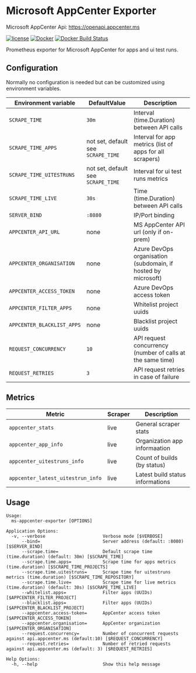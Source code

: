 Microsoft AppCenter Exporter
============================

Microsoft AppCenter Api: https://openapi.appcenter.ms

[![license](https://img.shields.io/github/license/webdevops/ms-appcenter-exporter.svg)](https://github.com/webdevops/ms-appcenter-exporter/blob/master/LICENSE)
[![Docker](https://img.shields.io/badge/docker-webdevops%2Fms--appcenter--exporter-blue.svg?longCache=true&style=flat&logo=docker)](https://hub.docker.com/r/webdevops/ms-appcenter-exporter/)
[![Docker Build Status](https://img.shields.io/docker/build/webdevops/ms-appcenter-exporter.svg)](https://hub.docker.com/r/webdevops/ms-appcenter-exporter/)

Prometheus exporter for Microsoft AppCenter for apps and ui test runs.

Configuration
-------------

Normally no configuration is needed but can be customized using environment variables.

| Environment variable                  | DefaultValue                        | Description                                                              |
|---------------------------------------|-------------------------------------|--------------------------------------------------------------------------|
| `SCRAPE_TIME`                         | `30m`                               | Interval (time.Duration) between API calls                               |
| `SCRAPE_TIME_APPS`                    | not set, default see `SCRAPE_TIME`  | Interval for app metrics (list of apps for all scrapers)         |
| `SCRAPE_TIME_UITESTRUNS`              | not set, default see `SCRAPE_TIME`  | Interval for ui test runs metrics                                          |
| `SCRAPE_TIME_LIVE`                    | `30s`                               | Time (time.Duration) between API calls                                   |
| `SERVER_BIND`                         | `:8080`                             | IP/Port binding                                                          |
| `APPCENTER_API_URL`                   | none                                | MS AppCenter API url (only if on-prem)                                       |
| `APPCENTER_ORGANISATION`              | none                                | Azure DevOps organisation (subdomain, if hosted by microsoft)            |
| `APPCENTER_ACCESS_TOKEN`              | none                                | Azure DevOps access token                                                |
| `APPCENTER_FILTER_APPS`               | none                                | Whitelist project uuids                                                  |
| `APPCENTER_BLACKLIST_APPS`            | none                                | Blacklist project uuids                                                  |
| `REQUEST_CONCURRENCY`                 | `10`                                | API request concurrency (number of calls at the same time)              |
| `REQUEST_RETRIES`                     | `3`                                 | API request retries in case of failure                                 |


Metrics
-------

| Metric                                          | Scraper       | Description                                                                          |
|-------------------------------------------------|---------------|--------------------------------------------------------------------------------------|
| `appcenter_stats`                               | live          | General scraper stats                                                                |
| `appcenter_app_info`                            | live          | Organization app informaation                                                        |
| `appcenter_uitestruns_info`                     | live          | Count of builds (by status)                                                          |
| `appcenter_latest_uitestrun_info`               | live          | Latest build status informations                                                     |

Usage
-----

```
Usage:
  ms-appcenter-exporter [OPTIONS]

Application Options:
  -v, --verbose                      Verbose mode [$VERBOSE]
      --bind=                        Server address (default: :8080) [$SERVER_BIND]
      --scrape.time=                 Default scrape time (time.duration) (default: 30m) [$SCRAPE_TIME]
      --scrape.time.apps=            Scrape time for apps metrics (time.duration) [$SCRAPE_TIME_PROJECTS]
      --scrape.time.uitestruns=      Scrape time for uitestruns metrics (time.duration) [$SCRAPE_TIME_REPOSITORY]
      --scrape.time.live=            Scrape time for live metrics (time.duration) (default: 30s) [$SCRAPE_TIME_LIVE]
      --whitelist.apps=              Filter apps (UUIDs) [$APPCENTER_FILTER_PROJECT]
      --blacklist.apps=              Filter apps (UUIDs) [$APPCENTER_BLACKLIST_PROJECT]
      --appcenter.access-token=      AppCenter access token [$APPCENTER_ACCESS_TOKEN]
      --appcenter.organisation=      AppCenter organization [$APPCENTER_ORGANISATION]
      --request.concurrency=         Number of concurrent requests against api.appcenter.ms (default:10) [$REQUEST_CONCURRENCY]
      --request.retries=             Number of retried requests against api.appcenter.ms (default: 3) [$REQUEST_RETRIES]

Help Options:
  -h, --help                         Show this help message
```
